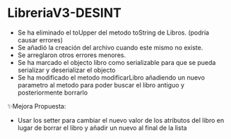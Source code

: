 # LibreriaV3-DESINT


- Se ha eliminado el toUpper del metodo toString de Libros. (podría causar errores)
- Se añadió la creación del archivo cuando este mismo no existe.
- Se arreglaron otros errores menores.
- Se ha marcado el objecto libro como serializable para que se pueda serializar y deserializar el objecto
- Se ha modificado el metodo modificarLibro añadiendo un nuevo parametro al metodo para poder buscar el libro antiguo y posteriormente borrarlo

✨Mejora Propuesta:
- Usar los setter para cambiar el nuevo valor de los atributos del libro en lugar de borrar el libro y añadir un nuevo al final de la lista


